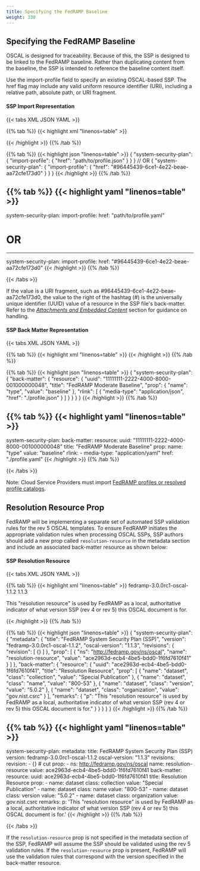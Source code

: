 ```yaml
---
title: Specifying the FedRAMP Baseline
weight: 330
---
```


## Specifying the FedRAMP Baseline

OSCAL is designed for traceability. Because of this, the SSP is designed
to be linked to the FedRAMP baseline. Rather than duplicating content
from the baseline, the SSP is intended to reference the baseline content
itself.

Use the import-profile field to specify an existing OSCAL-based SSP. The
href flag may include any valid uniform resource identifier (URI),
including a relative path, absolute path, or URI fragment.

#### SSP Import Representation
{{< tabs XML JSON YAML >}}

{{% tab %}}
{{< highlight xml "linenos=table" >}}
<system-security-plan>
  <import-profile href="path/to/profile.xml" />
  <!-- OR -->
  <import-profile href="#96445439-6ce1-4e22-beae-aa72cfe173d0" />
</system-security-plan>
{{< /highlight >}}
{{% /tab %}}

{{% tab %}}
{{< highlight json "linenos=table" >}}
{
  "system-security-plan": {
    "import-profile": {
      "href": "path/to/profile.json"
    }
  }
}
// OR
{
  "system-security-plan": {
    "import-profile": {
      "href": "#96445439-6ce1-4e22-beae-aa72cfe173d0"
    }
  }
}
{{< /highlight >}}
{{% /tab %}}

{{% tab %}}
{{< highlight yaml "linenos=table" >}}
---
system-security-plan:
  import-profile:
    href: "path/to/profile.yaml"
# OR
---
system-security-plan:
  import-profile:
    href: "#96445439-6ce1-4e22-beae-aa72cfe173d0"
{{< /highlight >}}
{{% /tab %}}

{{< /tabs >}}

If the value is a URI fragment, such as
#96445439-6ce1-4e22-beae-aa72cfe173d0, the value to the right of the
hashtag (#) is the universally unique identifier (UUID) value of a
resource in the SSP file's back-matter. Refer to the [*Attachments and Embedded Content*](/documentation/general-concepts/4-expressing-common-fedramp-template-elements-in-oscal/#attachments-and-embedded-content) section for guidance on handling.

#### SSP Back Matter Representation
{{< tabs XML JSON YAML >}}

{{% tab %}}
{{< highlight xml "linenos=table" >}}
<system-security-plan>
  <back-matter>
    <resource uuid="11111111-2222-4000-8000-001000000048">
      <title>FedRAMP Moderate Baseline</title>
      <prop name="type" value="baseline" />
      <rlink media-type="application/xml" href="./profile.xml" />
    </resource>
  </back-matter>
</system-security-plan>
{{< /highlight >}}
{{% /tab %}}

{{% tab %}}
{{< highlight json "linenos=table" >}}
{
  "system-security-plan": {
    "back-matter": {
      "resource": {
        "uuid": "11111111-2222-4000-8000-001000000048",
        "title": "FedRAMP Moderate Baseline",
        "prop": {
          "name": "type",
          "value": "baseline"
        },
        "rlink": [
          {
            "media-type": "application/json",
            "href": "./profile.json"
          }
        ]
      }
    }
  }
}
{{< /highlight >}}
{{% /tab %}}

{{% tab %}}
{{< highlight yaml "linenos=table" >}}
---
system-security-plan:
  back-matter:
    resource:
      uuid: "11111111-2222-4000-8000-001000000048"
      title: "FedRAMP Moderate Baseline"
      prop:
        name: "type"
        value: "baseline"
      rlink:
        - media-type: "application/yaml"
          href: "./profile.yaml"
{{< /highlight >}}
{{% /tab %}}

{{< /tabs >}}

Note: Cloud Service Providers must import [FedRAMP profiles or resolved profile catalogs](https://github.com/GSA/fedramp-automation/tree/master/dist/content/rev5/baselines).

## Resolution Resource Prop

FedRAMP will be implementing a separate set of automated SSP validation rules for the rev 5 OSCAL templates. To ensure FedRAMP initiates the appropriate validation rules when processing OSCAL SSPs, SSP authors should add a new prop called `resolution-resource` in the metadata section and include an associated back-matter resource as shown below:

#### SSP Resolution Resource
{{< tabs XML JSON YAML >}}

{{% tab %}}
{{< highlight xml "linenos=table" >}}
<system-security-plan>
  <metadata>
    <title>FedRAMP System Security Plan (SSP)</title>
    <!-- cut -->
    <version>fedramp-3.0.0rc1-oscal-1.1.2</version>
    <oscal-version>1.1.3</oscal-version>
    <revisions>
      <revision>
        <!-- cut -->
      </revision>
    </revisions>
    <!-- New rev 5 prop -->
    <prop ns="http://fedramp.gov/ns/oscal" name="resolution-resource" value="ace2963d-ecb4-4be5-bdd0-1f6fd7610f41" />
  </metadata>
  <!-- cut -->
  <back-matter>
    <resource uuid="ace2963d-ecb4-4be5-bdd0-1f6fd7610f41">
      <title>Resolution Resource</title>
      <prop name="dataset" class="collection" value="Special Publication"/>
      <prop name="dataset" class="name" value="800-53"/>
      <prop name="dataset" class="version" value="5.0.2"/>
      <prop name="dataset" class="organization" value="gov.nist.csrc"/>
      <remarks>
        <p>This "resolution resource" is used by FedRAMP as a local, authoritative indicator of what version SSP (rev 4 or rev 5) this OSCAL document is for.</p>
      </remarks>
    </resource>
  </back-matter>
</system-security-plan>
{{< /highlight >}}
{{% /tab %}}

{{% tab %}}
{{< highlight json "linenos=table" >}}
{
  "system-security-plan": {
    "metadata": {
      "title": "FedRAMP System Security Plan (SSP)",
      "version": "fedramp-3.0.0rc1-oscal-1.1.2",
      "oscal-version": "1.1.3",
      "revisions": {
        "revision": [
          {}
        ]
      },
      "prop": [
        {
          "ns": "http://fedramp.gov/ns/oscal",
          "name": "resolution-resource",
          "value": "ace2963d-ecb4-4be5-bdd0-1f6fd7610f41"
        }
      ]
    },
    "back-matter": {
      "resource": {
        "uuid": "ace2963d-ecb4-4be5-bdd0-1f6fd7610f41",
        "title": "Resolution Resource",
        "prop": [
          {
            "name": "dataset",
            "class": "collection",
            "value": "Special Publication"
          },
          {
            "name": "dataset",
            "class": "name",
            "value": "800-53"
          },
          {
            "name": "dataset",
            "class": "version",
            "value": "5.0.2"
          },
          {
            "name": "dataset",
            "class": "organization",
            "value": "gov.nist.csrc"
          }
        ],
        "remarks": {
          "p": "This \"resolution resource\" is used by FedRAMP as a local, authoritative indicator of what version SSP (rev 4 or rev 5) this OSCAL document is for."
        }
      }
    }
  }
}
{{< /highlight >}}
{{% /tab %}}

{{% tab %}}
{{< highlight yaml "linenos=table" >}}
---
system-security-plan:
  metadata:
    title: FedRAMP System Security Plan (SSP)
    version: fedramp-3.0.0rc1-oscal-1.1.2
    oscal-version: "1.1.3"
    revisions:
      revision:
        - {}  # cut
    prop:
      - ns: http://fedramp.gov/ns/oscal
        name: resolution-resource
        value: ace2963d-ecb4-4be5-bdd0-1f6fd7610f41
  back-matter:
    resource:
      uuid: ace2963d-ecb4-4be5-bdd0-1f6fd7610f41
      title: Resolution Resource
      prop:
        - name: dataset
          class: collection
          value: "Special Publication"
        - name: dataset
          class: name
          value: "800-53"
        - name: dataset
          class: version
          value: "5.0.2"
        - name: dataset
          class: organization
          value: gov.nist.csrc
      remarks:
        p: 'This "resolution resource" is used by FedRAMP as a local, authoritative indicator of what version SSP (rev 4 or rev 5) this OSCAL document is for.'
{{< /highlight >}}
{{% /tab %}}

{{< /tabs >}}

If the `resolution-resource` prop is not specified in the metadata section of the SSP, FedRAMP will assume the SSP should be validated using the rev 5 validation rules. If the `resolution-resource` prop is present, FedRAMP will use the validation rules that correspond with the version specified in the back-matter resource.
